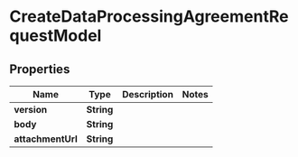 

# CreateDataProcessingAgreementRequestModel


## Properties

Name | Type | Description | Notes
------------ | ------------- | ------------- | -------------
**version** | **String** |  | 
**body** | **String** |  | 
**attachmentUrl** | **String** |  | 



